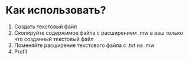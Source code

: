 # Как использовать?
1) Создать текстовый файл
2) Скопируйте содержимое файла с расширением .mw в ваш только что созданный текстовый файл
3) Поменяйте расширение текстового файла с .txt на .mw
4) Profit
